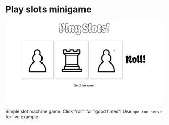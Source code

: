 # Play slots minigame

![](play-slots.gif)

Simple slot machine game. Click "roll" for "good times"! Use `npm run serve` for live example.
